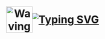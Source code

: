 <h1 align="center">
<div style="display: flex; align-items: center; justify-content: center; height: 100vh;">
    <img src="https://raw.githubusercontent.com/Tarikul-Islam-Anik/Animated-Fluent-Emojis/master/Emojis/Hand%20gestures/Waving%20Hand%20Light%20Skin%20Tone.png" alt="Waving Hand Light Skin Tone" width="70" height="70" />
    <a href="https://git.io/typing-svg">
        <img src="https://readme-typing-svg.demolab.com?font=Fira+Code&size=30&pause=1000&color=F7A560&vCenter=true&center=true&width=435&lines=Hi%2C+There;+My+name+is+Burak+Y%C4%B1lmam;Nice+to+meet+you;Have+a+nice+day" alt="Typing SVG" />
    </a>
</div>

</h1>

<div align="center">
  <a href="https://www.linkedin.com/in/burak-yılmam-6a21191a7/">
    <img src="https://img.shields.io/static/v1?message=LinkedIn&logo=linkedin&label=&color=0077B5&logoColor=white&labelColor=&style=for-the-badge" height="25" alt="linkedin logo"  />
  </a>
  <a href="mailto:burakyilmamm@hotmail.com">
    <img src="https://img.shields.io/badge/Outlook-0078D4?style=for-the-badge&logo=microsoft-outlook&logoColor=white" height="25" alt="outlook logo"  />
  </a>
  <a href="mailto:burokylm@gmail.com">
    <img src="https://img.shields.io/badge/Gmail-D14836?style=for-the-badge&logo=gmail&logoColor=white" height="25" alt="gmail logo"  />
  </a>
</div>

<div align="center">
  <img src="https://visitor-badge.laobi.icu/badge?page_id=Burakyilmam.Burakyilmam&" />
</div>

## About Me

<img src="https://raw.githubusercontent.com/Tarikul-Islam-Anik/Animated-Fluent-Emojis/master/Emojis/People%20with%20professions/Man%20Student%20Light%20Skin%20Tone.png" alt="Man Student Light Skin Tone" width="50" height="50" />

#### I graduated from Kütahya Dumlupınar University Department of Computer Engineering in September 2021

<img src="https://raw.githubusercontent.com/Tarikul-Islam-Anik/Animated-Fluent-Emojis/master/Emojis/People%20with%20professions/Man%20Teacher%20Light%20Skin%20Tone.png" alt="Man Teacher Light Skin Tone" width="50" height="50" />

#### I've previously gained experience with the following technologies and software patterns:

| **Category**                             | **Technologies**                                                                                                                                                 | **Note**                                                                                                                                         |
|------------------------------------------|------------------------------------------------------------------------------------------------------------------------------------------------------------------|--------------------------------------------------------------|
| **Desktop Development**                  | C#, WinForms, DevExpress                                                                                                                                         | Used in Enterprise Resource Planning (ERP) desktop applications                               |
| **Web Development**                      | HTML, CSS, JavaScript, Bootstrap, .NET Core                                                                                                                      | Used for developing modern, dynamic and responsive websites  |
| **Real-Time Communication**              | SignalR                                                                                                                                                          | Used for creating real-time chat application                 |
| **Object-Relational Mapping (ORM)**      | eXpress Persistent Objects (XPO), Entity Framework                                                                                                               | Used for managing and interacting with databases using object-oriented programming (OOP) principles to improve data handling and maintainability. | 
| **Database**                             | Microsoft SQL Server (MSSQL), PostgreSQL                                                                                                                         | Used for designing, managing, and optimizing relational databases                                  |
| **Software Testing**                     | Java, Selenium                                                                                                                                                   | Used for automating software testing processes               |
| **Architecture and Patterns**            | N-Tier Architecture, Repository, Model-View-Controller (MVC)                                                                                                     | Used for designing scalable and maintainable software using structured architectural patterns.         |
| **Data Science**                         | Python, Numpy, Pandas, Matplotlib                                                                                                                                | Gained experience processing and visualizations during university data analysis courses           |
| **Mapping**                              | Leaflet.js, Leaflet.Draw, Leaflet Routing Machine, Turf.js                                                                                                       |  Used to create interactive mapping applications and visualize geographic data.                 |
| **API**                                  | Web API, Geolocation, FreeCurrency, OpenWeatherMap, Collect API (Pharmacy), Google Maps Direction                                                                | Integrated external APIs in various projects                 |

<img src="https://raw.githubusercontent.com/Tarikul-Islam-Anik/Animated-Fluent-Emojis/master/Emojis/People%20with%20professions/Technologist%20Light%20Skin%20Tone.png" alt="Technologist Light Skin Tone" width="50" height="50" /> 

#### I'm currently working as a software developer at BLS Birleşik Lastik A.Ş. I develop various modules for Enterprise Resource Planning (ERP) applications using C#, DevExpress, eXpress Persistent Objects (XPO), WinForms, and Microsoft SQL Server (MSSQL).

#### In my spare time, I work on web design using technologies such as HTML, CSS, JavaScript, and Bootstrap and develop backend solutions using .NET Core and C#.

#### I apply software design patterns such as N-Tier Architecture, Repository Pattern, and Model-View-Controller (MVC) to keep my applications well-organized, sustainable, and scalable.

#### I use Microsoft SQL Server (MSSQL) and PostgreSQL for database operations and manage data access with Entity Framework and eXpress Persistent Objects (XPO).

#### I develop basic real-time communication applications with SignalR, build APIs using Web API, and integrate third-party APIs, such as Geolocation, FreeCurrency, OpenWeatherMap, Collect API (Pharmacy), and Google Maps Directions, into my projects.

#### I create mapping applications using Leaflet.js, Leaflet.Draw, Leaflet Routing Machine, and Turf.js, together with front-end technologies like HTML, CSS, JavaScript, and Bootstrap.

<img src="https://raw.githubusercontent.com/Tarikul-Islam-Anik/Animated-Fluent-Emojis/master/Emojis/People%20with%20professions/Mechanic%20Light%20Skin%20Tone.png" alt="Mechanic Light Skin Tone" width="50" height="50" />

## Languages , Technologies and Tools I Use:

![My Skills](https://go-skill-icons.vercel.app/api/icons?i=word,powerpoint,excel,html,css,js,bootstrap,cs,dotnet,sqlserver,postgresql,java,selenium,python,numpy,pandas,matplotlib,leaflet,arduino,vscode,visualstudio,eclipse,idea,anaconda,jupyter)

## Certificates

<a href="https://www.btkakademi.gov.tr/portal/certificate/validate?certificateId=qKrhmEwJ0V&trk=public_profile_see-credential">
    <img src="https://github.com/user-attachments/assets/ed342e04-8482-4d37-b3a3-66269b8e1cd6" alt="HTML" width="249" height="170" />
</a>
<a href="https://www.btkakademi.gov.tr/portal/certificate/validate?certificateId=7rptBpP4k&trk=public_profile_see-credential">
    <img src="https://github.com/user-attachments/assets/6bbc144a-ce90-4fc6-94b0-7c8a5c5bc3e1" alt="CSS" width="249" height="170" />
</a>
<a href="https://www.btkakademi.gov.tr/portal/certificate/validate?certificateId=yjahPrvW7&trk=public_profile_see-credential">
    <img src="https://github.com/user-attachments/assets/2e3e1d89-5ebb-45f8-8d2c-c5952e52ab44" alt="JS" width="249" height="170" />
</a>
<a href="https://www.btkakademi.gov.tr/portal/certificate/validate?certificateId=rKjhGPOA7k&trk=public_profile_see-credential">
    <img src="https://github.com/user-attachments/assets/92f44890-1f69-4f66-8f74-285a7ac9d10e" alt="BOOTSRAP" width="249" height="170" />
</a>

<a href="https://www.btkakademi.gov.tr/portal/certificate/validate?certificateId=WJ1SMJlA2g&trk=public_profile_see-credential">
<img src="https://github.com/user-attachments/assets/1bb7f737-c0fa-4b88-865f-873bc22794de" alt="C#" width="249" height="170" />
</a>
<a href="https://www.btkakademi.gov.tr/portal/certificate/validate?certificateId=bx1hGJl2oB&trk=public_profile_see-credential">
    <img src="https://github.com/user-attachments/assets/68d391d4-1101-447c-b957-81f45e50936b" alt="COREMVC" width="249" height="170" />
</a>
<a href="https://www.btkakademi.gov.tr/portal/certificate/validate?certificateId=ax1hD9zXGv&trk=public_profile_see-credential">
<img src="https://github.com/user-attachments/assets/0e936e3f-97e1-46f2-bef1-bc66b8929477" alt="JAVA" width="249" height="170" />
</a>

<a href="https://www.btkakademi.gov.tr/portal/certificate/validate?certificateId=zXztaXWKB0&trk=public_profile_see-credential">
<img src="https://github.com/user-attachments/assets/e0357d8e-3154-4dd0-a68b-dbc6cb0c5bb4" alt="A2" width="249" height="170" />
</a>
<a href="https://www.btkakademi.gov.tr/portal/certificate/validate?certificateId=GoDfnqN8xd&trk=public_profile_see-credential">
<img src="https://github.com/user-attachments/assets/6e18f5b7-a5b4-433d-b2c8-ba14a8dbb8de" alt="B1" width="249" height="170" />
</a>

<a href="https://www.btkakademi.gov.tr/portal/certificate/validate?certificateId=dx1hApWjnN&trk=public_profile_see-credential">
<img src="https://github.com/user-attachments/assets/0516c5a7-74f8-4343-81d3-c8f35e19794c" alt="GIT_GITHUB" width="249" height="170" />
</a>
<a href="https://www.udemy.com/certificate/UC-28e08104-6e56-4f33-bf77-3739ae045ef3/?trk=public_profile_see-credential">
    <img src="https://github.com/user-attachments/assets/afd83e9b-c5c3-4756-ba04-89022be8c938" alt="C#_UDEMY" width="249" height="170" />
</a>
<a href="https://www.udemy.com/certificate/UC-eb65f364-c562-475d-83e8-c6751ecf5068/?trk=public_profile_see-credential">
<img src="https://github.com/user-attachments/assets/29867819-2b0a-4207-aff4-b7916ddc59bf" alt="SQL_UDEMY" width="249" height="170" />
</a>

<a href="https://www.btkakademi.gov.tr/portal/certificate/validate?certificateId=JoNfrwjav9&trk=public_profile_see-credential">
<img src="https://github.com/user-attachments/assets/a10f0c4f-7b59-4bcc-87d3-7bca0c891db3" alt="WEBAPI" width="249" height="170" />
</a>
<a href="https://www.btkakademi.gov.tr/portal/certificate/validate?certificateId=lK1h7GD9Vg&trk=public_profile_see-credential">
<img src="https://github.com/user-attachments/assets/ed168f1b-1c88-4efa-851a-578579f0ad5d" alt="SQL" width="249" height="170" />
</a>
<a href="https://www.btkakademi.gov.tr/portal/certificate/validate?certificateId=jK1hKBmzpp&trk=public_profile_see-credential">
<img src="https://github.com/user-attachments/assets/bf7dc843-73c0-40c1-bed0-9aa122cc8658" alt="SQL2" width="249" height="170" />
</a>

##

[![Top Langs](https://github-readme-stats-git-masterrstaa-rickstaa.vercel.app/api/top-langs/?username=Burakyilmam)](https://github.com/anuraghazra/github-readme-stats)
